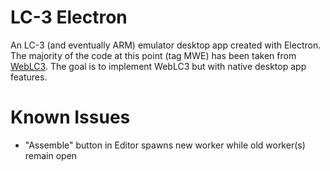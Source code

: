 # LC-3 Electron
An LC-3 (and eventually ARM) emulator desktop app created with Electron. The majority of the code at this point (tag MWE) has been taken from [WebLC3](https://github.com/University-of-Manitoba-Computer-Science/WebLC3). The goal is to implement WebLC3 but with native desktop app features.

# Known Issues
* "Assemble" button in Editor spawns new worker while old worker(s) remain open